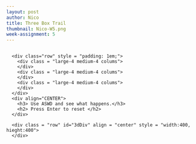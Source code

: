 ```yaml
---
layout: post
author: Nico
title: Three Box Trail
thumbnail: Nico-W5.png
week-assignment: 5
---
```


<script src= "https://cdnjs.cloudflare.com/ajax/libs/three.js/87/three.js"></script>
<script src="../code/nazel/nazel-snips/dat.gui.min.js"></script>
<script src="../code/nazel/nazel-snips/OrbitControls.js"></script>
<div class="grid-container" >
  <div class="large-12 columns" >

      <div class="row" style = "padding: 1em;">
        <div class = "large-4 medium-4 colums">
        </div>
        <div class = "large-4 medium-4 colums">
        </div>
        <div class = "large-4 medium-4 colums">
        </div>
      </div>
      <div align="CENTER">
        <h3> Use ASWD and see what happens.</h3>
        <h2> Press Enter to reset </h2>
      </div>

      <div class = "row" id="3dDiv" align = "center" style = "width:400, hieght:400">
      </div>

  </div> <!-- end large colummn -->
</div><!-- end grid container-->

<script src="/../code/nazel/nazel-5-ws.js"></script>
